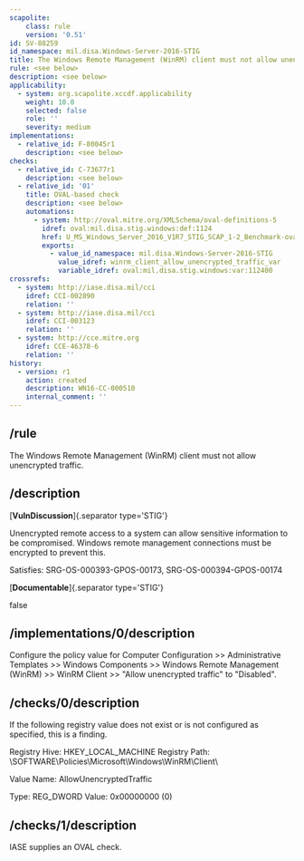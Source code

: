 ```yaml
---
scapolite:
    class: rule
    version: '0.51'
id: SV-88259
id_namespace: mil.disa.Windows-Server-2016-STIG
title: The Windows Remote Management (WinRM) client must not allow unencrypted traffic.
rule: <see below>
description: <see below>
applicability:
  - system: org.scapolite.xccdf.applicability
    weight: 10.0
    selected: false
    role: ''
    severity: medium
implementations:
  - relative_id: F-80045r1
    description: <see below>
checks:
  - relative_id: C-73677r1
    description: <see below>
  - relative_id: '01'
    title: OVAL-based check
    description: <see below>
    automations:
      - system: http://oval.mitre.org/XMLSchema/oval-definitions-5
        idref: oval:mil.disa.stig.windows:def:1124
        href: U_MS_Windows_Server_2016_V1R7_STIG_SCAP_1-2_Benchmark-oval.xml
        exports:
          - value_id_namespace: mil.disa.Windows-Server-2016-STIG
            value_idref: winrm_client_allow_unencrypted_traffic_var
            variable_idref: oval:mil.disa.stig.windows:var:112400
crossrefs:
  - system: http://iase.disa.mil/cci
    idref: CCI-002890
    relation: ''
  - system: http://iase.disa.mil/cci
    idref: CCI-003123
    relation: ''
  - system: http://cce.mitre.org
    idref: CCE-46378-6
    relation: ''
history:
  - version: r1
    action: created
    description: WN16-CC-000510
    internal_comment: ''
---
```



## /rule

The Windows Remote Management (WinRM) client must not allow unencrypted traffic.

## /description

[**VulnDiscussion**]{.separator type='STIG'}

Unencrypted remote access to a system can allow sensitive information to be compromised. Windows remote management connections must be encrypted to prevent this.

Satisfies: SRG-OS-000393-GPOS-00173, SRG-OS-000394-GPOS-00174

[**Documentable**]{.separator type='STIG'}

false

## /implementations/0/description

Configure the policy value for Computer Configuration >> Administrative Templates >> Windows Components >> Windows Remote Management (WinRM) >> WinRM Client >> "Allow unencrypted traffic" to "Disabled".

## /checks/0/description

If the following registry value does not exist or is not configured as specified, this is a finding.

Registry Hive: HKEY_LOCAL_MACHINE
Registry Path: \SOFTWARE\Policies\Microsoft\Windows\WinRM\Client\

Value Name: AllowUnencryptedTraffic

Type: REG_DWORD
Value: 0x00000000 (0)

## /checks/1/description

IASE supplies an OVAL check.

